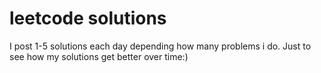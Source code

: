 # leetcode solutions
I post 1-5 solutions each day depending how many problems i do. Just to see how my solutions get better over time:)
